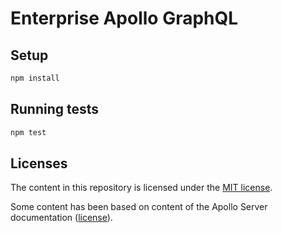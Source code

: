 # Enterprise Apollo GraphQL

## Setup

```sh
npm install
```

## Running tests

```sh
npm test
```

## Licenses

The content in this repository is licensed under the [MIT license](LICENSE).

Some content has been based on content of the Apollo Server documentation ([license](licenses/third-parties/apollographql/apollo-server/LICENSE)).
